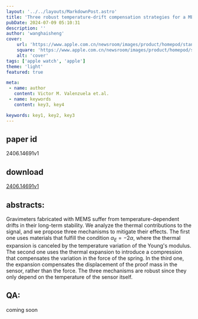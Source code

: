 ```yaml
---
layout: '../../layouts/MarkdownPost.astro'
title: 'Three robust temperature-drift compensation strategies for a MEMS gravimeter'
pubDate: 2024-07-09 05:10:31
description: ''
author: 'wanghaisheng'
cover:
    url: 'https://www.apple.com.cn/newsroom/images/product/homepod/standard/Apple-HomePod-hero-230118_big.jpg.large_2x.jpg'
    square: 'https://www.apple.com.cn/newsroom/images/product/homepod/standard/Apple-HomePod-hero-230118_big.jpg.large_2x.jpg'
    alt: 'cover'
tags: ['apple watch', 'apple'] 
theme: 'light'
featured: true

meta:
 - name: author
   content: Victor M. Valenzuela et.al.
 - name: keywords
   content: key3, key4

keywords: key1, key2, key3
---
```


## paper id
2406.14691v1
## download
[2406.14691v1](http://arxiv.org/abs/2406.14691v1)
## abstracts:
Gravimeters fabricated with MEMS suffer from temperature-dependent drifts in their long-term stability. We analyze the thermal contributions to the signal, and we propose three mechanisms to mitigate their effects. The first one uses materials that fulfill the condition $\alpha_E=-2 \alpha$, where the thermal expansion is canceled by the temperature variation of the Young's modulus. The second one uses the thermal expansion to introduce a compression that compensates the variation in the force of the spring. In the third one, the expansion compensates the displacement of the proof mass in the sensor, rather than the force. The three mechanisms are robust since they only depend on the temperature of the sensor itself.
## QA:
coming soon
